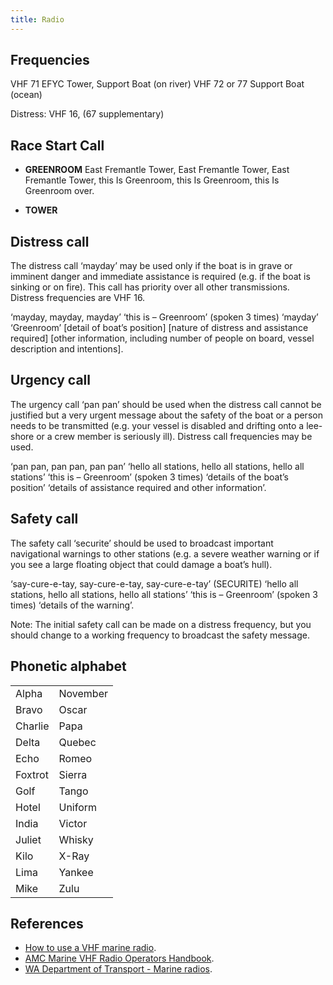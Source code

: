 ```yaml
---
title: Radio
---
```


## Frequencies

VHF 71 EFYC Tower, Support Boat (on river)
VHF 72 or 77 Support Boat (ocean)

Distress: VHF 16, (67 supplementary)

## Race Start Call

* **GREENROOM** East Fremantle Tower, East Fremantle Tower, East Fremantle Tower, this Is Greenroom, this Is Greenroom, this Is Greenroom over.

* **TOWER** 

## Distress call

The distress call ‘mayday’ may be used only if the boat is in grave or imminent danger and immediate assistance is required (e.g. if the boat is sinking or on fire). This call has priority over all other transmissions. Distress frequencies are VHF 16.

‘mayday, mayday, mayday’
‘this is – Greenroom’ (spoken 3 times)
‘mayday’
‘Greenroom’
\[detail of boat’s position\]
\[nature of distress and assistance required\]
\[other information, including number of people on board, vessel description and intentions\].

## Urgency call

The urgency call ‘pan pan’ should be used when the distress call cannot be justified but a very urgent message about the safety of the boat or a person needs to be transmitted (e.g. your vessel is disabled and drifting onto a lee-shore or a crew member is seriously ill). Distress call frequencies may be used.

‘pan pan, pan pan, pan pan’
‘hello all stations, hello all stations, hello all stations’
‘this is  – Greenroom’ (spoken 3 times)
‘details of the boat’s position’
‘details of assistance required and other information’.

## Safety call

The safety call ‘securite’ should be used to broadcast important navigational warnings to other stations (e.g. a severe weather warning or if you see a large floating object that could damage a boat’s hull).

‘say-cure-e-tay, say-cure-e-tay, say-cure-e-tay’ (SECURITE)
‘hello all stations, hello all stations, hello all stations’
‘this is  – Greenroom’ (spoken 3 times)
‘details of the warning’.

Note: The initial safety call can be made on a distress frequency, but you should change to a working frequency to broadcast the safety message.

## Phonetic alphabet

<table>
    <tr><td> Alpha   </td><td> November </td></tr>
    <tr><td> Bravo   </td><td> Oscar    </td></tr>
    <tr><td> Charlie </td><td> Papa     </td></tr>
    <tr><td> Delta   </td><td> Quebec   </td></tr>
    <tr><td> Echo    </td><td> Romeo    </td></tr>
    <tr><td> Foxtrot </td><td> Sierra   </td></tr>
    <tr><td> Golf    </td><td> Tango    </td></tr>
    <tr><td> Hotel   </td><td> Uniform  </td></tr>
    <tr><td> India   </td><td> Victor   </td></tr>
    <tr><td> Juliet  </td><td> Whisky   </td></tr>
    <tr><td> Kilo    </td><td> X-Ray    </td></tr>
    <tr><td> Lima    </td><td> Yankee   </td></tr>
    <tr><td> Mike    </td><td> Zulu     </td></tr>
</table>

## References

* [How to use a VHF marine radio](https://beacontobeacon.com.au/information/vhf-marine-radio.htm).
* [AMC Marine VHF Radio Operators Handbook](https://www.amc.edu.au/industry/omc/handbooks-and-revision-questions/marine-vhf-radio-operators-handbook-for-viewing-only).
* [WA Department of Transport - Marine radios](https://www.transport.wa.gov.au/imarine/marine-radios.asp).
